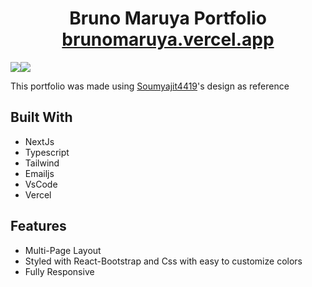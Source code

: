 <h1 align="center">
  Bruno Maruya Portfolio<br/>
  <a href="https://brunomaruya.vercel.app/" target="_blank">brunomaruya.vercel.app</a>
</h1>

<div >
  <div style="display: flex; ">  
    <img  align="top" src="https://github.com/brunomaruya/Portfolio/blob/main/gifs/Desktop.gif" />
    <img  src="https://github.com/brunomaruya/Portfolio/blob/main/gifs/Mobile.gif" />
  </div>
</div>

This portfolio was made using  [Soumyajit4419](https://github.com/soumyajit4419/Portfolio)'s design as reference

## Built With

- NextJs
- Typescript
- Tailwind
- Emailjs
- VsCode
- Vercel

## Features

- Multi-Page Layout
- Styled with React-Bootstrap and Css with easy to customize colors
- Fully Responsive
